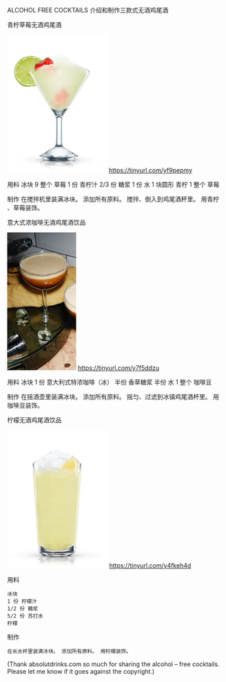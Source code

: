 ALCOHOL FREE COCKTAILS 介绍和制作三款式无酒鸡尾酒

青柠草莓无酒鸡尾酒

![青柠草莓无酒鸡尾酒](https://github.com/ywangnccu/ywang/blob/main/images/ALCOHOL%20FREE%20COCKTAILS.jpg)
https://tinyurl.com/yf9pepmy

用料
    冰块
    9 整个 草莓
    1 份 青柠汁
    2/3 份 糖浆
    1 份 水
    1 块圆形 青柠
    1 整个 草莓

制作
    在搅拌机里装满冰块。 添加所有原料。 搅拌、倒入到鸡尾酒杯里。 用青柠 、草莓装饰。


意大式浓咖啡无酒鸡尾酒饮品

![意大式浓咖啡无酒鸡尾酒饮品]( https://github.com/ywangnccu/ywang/blob/main/images/ALCOHOLFREECOCKTAILS1.jpg)
https://tinyurl.com/y7f5ddzu

用料
    冰块
    1 份 意大利式特浓咖啡（冰）
    半份 香草糖浆
    半份 水
    1 整个 咖啡豆

制作
    在摇酒壶里装满冰块。 添加所有原料。 摇匀、过滤到冰镇鸡尾酒杯里。 用咖啡豆装饰。


柠檬无酒鸡尾酒饮品

![柠檬无酒鸡尾酒饮品]( https://github.com/ywangnccu/ywang/blob/main/images/ALCOHOLFREECOCKTAILS.jpg)
https://tinyurl.com/y4fkeh4d

用料

    冰块
    1 份 柠檬汁
    1/2 份 糖浆
    5/2 份 苏打水
    柠檬

制作

    在长水杯里装满冰块。 添加所有原料。 用柠檬装饰。

(Thank absolutdrinks.com so much for sharing the alcohol – free cocktails. Please let me know if it goes against the copyright.)
